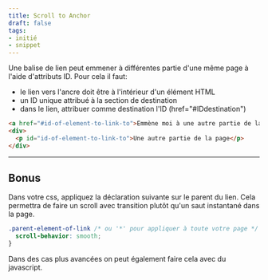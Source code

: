 ```yaml
---
title: Scroll to Anchor
draft: false
tags:
- initié
- snippet
---
```


Une balise de lien peut emmener à différentes partie d'une même page à l'aide d'attributs ID.
Pour cela il faut:
- le lien vers l'ancre doit être à l'intérieur d'un élément HTML
- un ID unique attribué à la section de destination
- dans le lien, attribuer comme destination l'ID (href="#IDdestination")


```html
<a href="#id-of-element-to-link-to">Emmène moi à une autre partie de la page!</a>
<div>
  <p id="id-of-element-to-link-to">Une autre partie de la page</p>
</div>

```
--- 


## Bonus

Dans votre css, appliquez la déclaration suivante sur le parent du lien. Cela permettra de faire un scroll avec transition plutôt qu'un saut instantané dans la page.

```css
.parent-element-of-link /* ou '*' pour appliquer à toute votre page */ {
  scroll-behavior: smooth;
}
```

Dans des cas plus avancées on peut également faire cela avec du javascript.